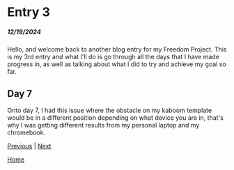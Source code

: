 # Entry 3
##### 12/19/2024

Hello, and welcome back to another blog entry for my Freedom Project. This is my 3rd entry and what I'll do is go through all the days that I have made progress in, as well as talking about what I did to try and achieve my goal so far.

## Day 7
Onto day 7, I had this issue where the obstacle on my kaboom template would be in a different position depending on what device you are in, that's why I was getting different results from my personal laptop and my chromebook. 

[Previous](entry02.md) | [Next](entry04.md)

[Home](../README.md)
